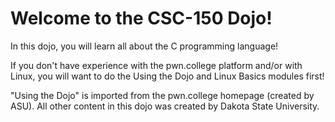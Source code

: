 # Welcome to the CSC-150 Dojo!  
In this dojo, you will learn all about the C programming language!  

If you don't have experience with the pwn.college platform and/or with Linux, you will want to do the Using the Dojo and Linux Basics modules first!

"Using the Dojo" is imported from the pwn.college homepage (created by ASU).
All other content in this dojo was created by Dakota State University.
